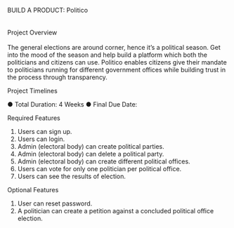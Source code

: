 BUILD A PRODUCT: Politico
<br><br><br>
Project Overview
<br><br>
The general elections are around corner, hence it’s a political season. Get into the mood of the
season and help build a platform which both the politicians and citizens can use.
Politico enables citizens give their mandate to politicians running for different government offices
while building trust in the process through transparency.


Project Timelines

● Total Duration: 4 Weeks
● Final Due Date:


Required Features

1. Users can sign up.
2. Users can login.
3. Admin (electoral body) can create political parties.
4. Admin (electoral body) can delete a political party.
5. Admin (electoral body) can create different political offices.
6. Users can vote for only one politician per political office.
7. Users can see the results of election.



Optional Features

1. User can reset password.
2. A politician can create a petition against a concluded political office election.